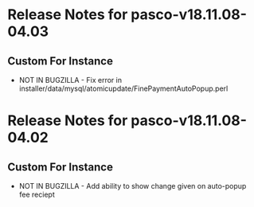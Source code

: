 
# Release Notes for pasco-v18.11.08-04.03

## Custom For Instance

- NOT IN BUGZILLA - Fix error in installer/data/mysql/atomicupdate/FinePaymentAutoPopup.perl



# Release Notes for pasco-v18.11.08-04.02

## Custom For Instance

- NOT IN BUGZILLA - Add ability to show change given on auto-popup fee reciept


